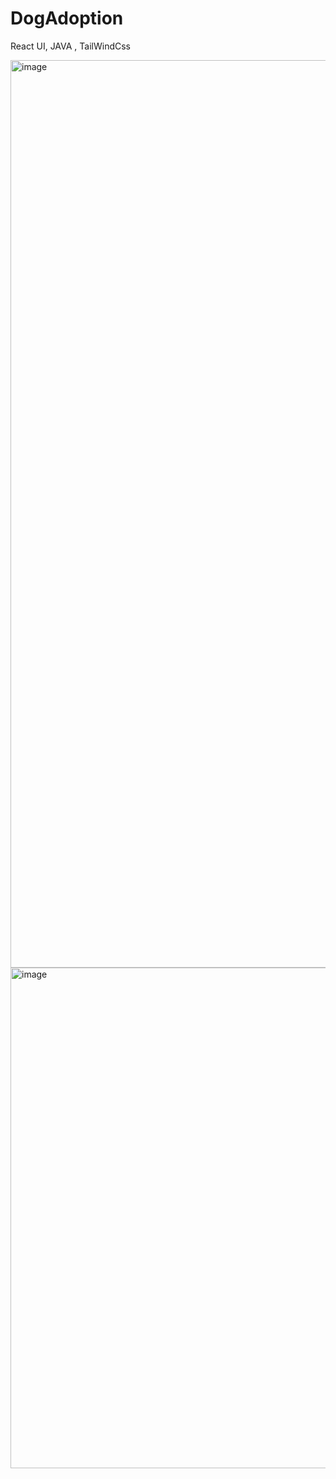# DogAdoption
React UI, JAVA , TailWindCss

<img width="1452" alt="image" src="https://github.com/user-attachments/assets/9c49f591-ac55-41e6-899d-e3a64cdaaf48" />


<img width="801" alt="image" src="https://github.com/user-attachments/assets/c94b8aa9-002c-4d59-a9fd-0abe918f1430" />


